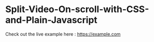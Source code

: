 # Split-Video-On-scroll-with-CSS-and-Plain-Javascript

Check out the live example here : https://example.com
